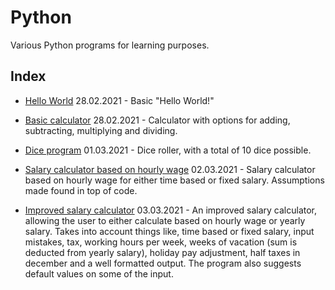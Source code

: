 # Python

Various Python programs for learning purposes.  

## Index
- [Hello World](https://github.com/davidusken/Python/blob/main/hello_world.py) 28.02.2021 - Basic "Hello World!"  
  
- [Basic calculator](https://github.com/davidusken/Python/blob/main/calculator_v1.py) 28.02.2021 - Calculator with options for adding, subtracting, multiplying and dividing. 
  
- [Dice program](https://github.com/davidusken/Python/blob/main/dice.py) 01.03.2021 - Dice roller, with a total of 10 dice possible.  
- [Salary calculator based on hourly wage](https://github.com/davidusken/Python/blob/main/salary_calc.py) 02.03.2021 - Salary calculator based on hourly wage for either time based or fixed salary. Assumptions made found in top of code.  
- [Improved salary calculator](https://github.com/davidusken/Python/blob/main/salary_calc_v2.py) 03.03.2021 - An improved salary calculator, allowing the user to either calculate based on hourly wage or yearly salary. Takes into account things like, time based or fixed salary, input mistakes, tax, working hours per week, weeks of vacation (sum is deducted from yearly salary), holiday pay adjustment, half taxes in december and a well formatted output. The program also suggests default values on some of the input.  